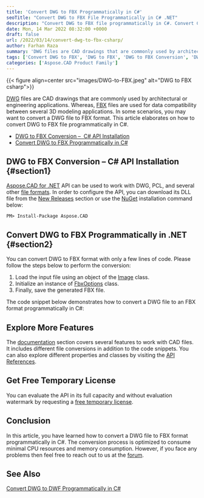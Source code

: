 ```yaml
---
title: 'Convert DWG to FBX Programmatically in C#'
seoTitle: "Convert DWG to FBX File Programmatically in C# .NET"
description: "Convert DWG to FBX file programmatically in C#. Convert CAD drawing files in you .NET or .NET Core based applications with few lines of code."
date: Mon, 14 Mar 2022 08:32:00 +0000
draft: false
url: /2022/03/14/convert-dwg-to-fbx-csharp/
author: Farhan Raza
summary: 'DWG files are CAD drawings that are commonly used by architectural or engineering applications. Whereas, FBX files are used for data compatibility between several 3D modeling applications. In some scenarios, you may want to convert a DWG file to FBX format. This article elaborates on how to **convert DWG to FBX file programmatically in C#.**'
tags: ['Convert DWG to FBX', 'DWG to FBX', 'DWG to FBX Conversion', 'DWG to FBX in csharp', 'DWG to FBX in dotnet']
categories: ['Aspose.CAD Product Family']
---
```




{{< figure align=center src="images/DWG-to-FBX.jpeg" alt="DWG to FBX csharp">}}


[DWG][1] files are CAD drawings that are commonly used by architectural or engineering applications. Whereas, [FBX][2] files are used for data compatibility between several 3D modeling applications. In some scenarios, you may want to convert a DWG file to FBX format. This article elaborates on how to convert DWG to FBX file programmatically in C#.

*   [DWG to FBX Conversion –  C# API Installation][3]
*   [Convert DWG to FBX Programmatically in C#][4]

## DWG to FBX Conversion – C# API Installation {#section1}

[Aspose.CAD for .NET][5] API can be used to work with DWG, PCL, and several other [file formats][6]. In order to configure the API, you can download its DLL file from the [New Releases][7] section or use the [NuGet][8] installation command below:

```
PM> Install-Package Aspose.CAD
```

## Convert DWG to FBX Programmatically in .NET {#section2}

You can convert DWG to FBX format with only a few lines of code. Please follow the steps below to perform the conversion:

1.  Load the input file using an object of the [Image][9] class.
2.  Initialize an instance of [FbxOptions][10] class.
3.  Finally, save the generated FBX file.

The code snippet below demonstrates how to convert a DWG file to an FBX format programmatically in C#:



## Explore More Features

The [documentation][11] section covers several features to work with CAD files. It includes different file conversions in addition to the code snippets. You can also explore different properties and classes by visiting the [API References][12].

## Get Free Temporary License

You can evaluate the API in its full capacity and without evaluation watermark by requesting a [free temporary license][13].

## Conclusion

In this article, you have learned how to convert a DWG file to FBX format programmatically in C#. The conversion process is optimized to consume minimal CPU resources and memory consumption. However, if you face any problems then feel free to reach out to us at the [forum][14].

## See Also

[Convert DWG to DWF Programmatically in C#][15]




[1]: https://docs.fileformat.com/cad/dwg/
[2]: https://docs.fileformat.com/3d/fbx/
[3]: #section1
[4]: #section2
[5]: https://products.aspose.com/cad/net/
[6]: https://docs.aspose.com/cad/net/supported-file-formats/
[7]: https://downloads.aspose.com/cad/net
[8]: https://www.nuget.org/packages/Aspose.CAD/
[9]: https://apireference.aspose.com/cad/net/aspose.cad/image
[10]: https://apireference.aspose.com/cad/net/aspose.cad.imageoptions/fbxoptions
[11]: https://docs.aspose.com/cad/net/
[12]: https://apireference.aspose.com/cad/net
[13]: https://purchase.aspose.com/temporary-license
[14]: https://forum.aspose.com/c/cad
[15]: https://blog.aspose.com/2022/03/11/convert-dwg-to-dwf-csharp/




